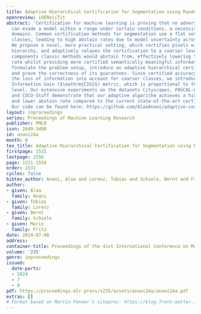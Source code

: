 ```yaml
---
title: Adaptive Hierarchical Certification for Segmentation using Randomized Smoothing
openreview: iOEReiiTit
abstract: 'Certification for machine learning is proving that no adversarial sample
  can evade a model within a range under certain conditions, a necessity for safety-critical
  domains. Common certification methods for segmentation use a flat set of fine-grained
  classes, leading to high abstain rates due to model uncertainty across many classes.
  We propose a novel, more practical setting, which certifies pixels within a multi-level
  hierarchy, and adaptively relaxes the certification to a coarser level for unstable
  components classic methods would abstain from, effectively lowering the abstain
  rate whilst providing more certified semantically meaningful information. We mathematically
  formulate the problem setup, introduce an adaptive hierarchical certification algorithm
  and prove the correctness of its guarantees. Since certified accuracy does not take
  the loss of information into account for coarser classes, we introduce the Certified
  Information Gain ($\mathrm{CIG}$) metric, which is proportional to the class granularity
  level. Our extensive experiments on the datasets Cityscapes, PASCAL-Context, ACDC
  and COCO-Stuff demonstrate that our adaptive algorithm achieves a higher $\mathrm{CIG}$
  and lower abstain rate compared to the current state-of-the-art certification method.
  Our code can be found here: https://github.com/AlaaAnani/adaptive-certify.'
layout: inproceedings
series: Proceedings of Machine Learning Research
publisher: PMLR
issn: 2640-3498
id: anani24a
month: 0
tex_title: Adaptive Hierarchical Certification for Segmentation using Randomized Smoothing
firstpage: 1531
lastpage: 1556
page: 1531-1556
order: 1531
cycles: false
bibtex_author: Anani, Alaa and Lorenz, Tobias and Schiele, Bernt and Fritz, Mario
author:
- given: Alaa
  family: Anani
- given: Tobias
  family: Lorenz
- given: Bernt
  family: Schiele
- given: Mario
  family: Fritz
date: 2024-07-08
address:
container-title: Proceedings of the 41st International Conference on Machine Learning
volume: '235'
genre: inproceedings
issued:
  date-parts:
  - 2024
  - 7
  - 8
pdf: https://proceedings.mlr.press/v235/assets/anani24a/anani24a.pdf
extras: []
# Format based on Martin Fenner's citeproc: https://blog.front-matter.io/posts/citeproc-yaml-for-bibliographies/
---
```


